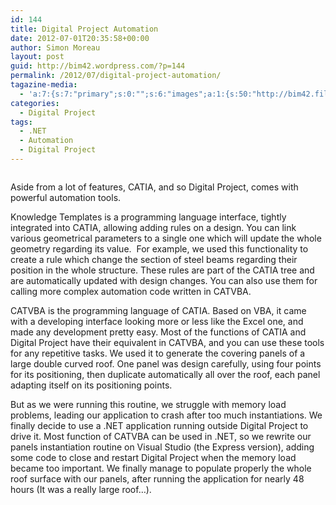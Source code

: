 ```yaml
---
id: 144
title: Digital Project Automation
date: 2012-07-01T20:35:58+00:00
author: Simon Moreau
layout: post
guid: http://bim42.wordpress.com/?p=144
permalink: /2012/07/digital-project-automation/
tagazine-media:
  - 'a:7:{s:7:"primary";s:0:"";s:6:"images";a:1:{s:50:"http://bim42.files.wordpress.com/2012/07/vbnet.jpg";a:6:{s:8:"file_url";s:50:"http://bim42.files.wordpress.com/2012/07/vbnet.jpg";s:5:"width";s:3:"300";s:6:"height";s:3:"156";s:4:"type";s:5:"image";s:4:"area";s:5:"46800";s:9:"file_path";s:0:"";}}s:6:"videos";a:0:{}s:11:"image_count";s:1:"1";s:6:"author";s:8:"11101104";s:7:"blog_id";s:8:"35202242";s:9:"mod_stamp";s:19:"2012-07-01 20:35:58";}'
categories:
  - Digital Project
tags:
  - .NET
  - Automation
  - Digital Project
---
```

![<img class="aligncenter size-full wp-image-147" title="VBNET" src="http://bim42.com/wp-content/uploads/2012/07/vbnet.jpg" alt="" width="300" height="156" />](http://bim42.com/wp-content/uploads/2012/07/vbnet.jpg)

Aside from a lot of features, CATIA, and so Digital Project, comes with powerful automation tools.

Knowledge Templates is a programming language interface, tightly integrated into CATIA, allowing adding rules on a design. You can link various geometrical parameters to a single one which will update the whole geometry regarding its value.  For example, we used this functionality to create a rule which change the section of steel beams regarding their position in the whole structure. These rules are part of the CATIA tree and are automatically updated with design changes. You can also use them for calling more complex automation code written in CATVBA.

CATVBA is the programming language of CATIA. Based on VBA, it came with a developing interface looking more or less like the Excel one, and made any development pretty easy. Most of the functions of CATIA and Digital Project have their equivalent in CATVBA, and you can use these tools for any repetitive tasks. We used it to generate the covering panels of a large double curved roof. One panel was design carefully, using four points for its positioning, then duplicate automatically all over the roof, each panel adapting itself on its positioning points.

But as we were running this routine, we struggle with memory load problems, leading our application to crash after too much instantiations. We finally decide to use a .NET application running outside Digital Project to drive it. Most function of CATVBA can be used in .NET, so we rewrite our panels instantiation routine on Visual Studio (the Express version), adding some code to close and restart Digital Project when the memory load became too important. We finally manage to populate properly the whole roof surface with our panels, after running the application for nearly 48 hours (It was a really large roof&#8230;).